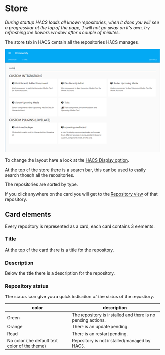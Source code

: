 # Store

_During startup HACS loads all known repositories, when it does you will see a progressbar at the top of the page, if will not go away on it's own, try refreshing the bowers window after a couple of minutes._

The store tab in HACS contain all the repositories HACS manages.

![overview](../images/store.png)

To change the layout have a look at the [HACS Display option](../settings/#hacs-option-display).

At the top of the store there is a search bar, this can be used to easily search though all the repositories.

The repositories are sorted by type.

If you click anywhere on the card you will get to the [Repository view](./repository.md) of that repository.

## Card elements

Every repository is represented as a card, each card contains 3 elements.

### Title

At the top of the card there is a title for the repository.

### Description

Below the title there is a description for the repository.

### Repository status

The status icon give you a quick indication of the status of the repository.

color | description
-- | --
Green | The repository is installed and there is no pending actions.
Orange | There is an update pending.
Read | There is an restart pending.
No color (the default text color of the theme) | Repository is not installed/managed by HACS.

<!-- Disable sidebar -->
<script>
let sidebar = document.getElementsByClassName("col-md-3")[0];
sidebar.parentNode.removeChild(sidebar);
document.getElementsByClassName("col-md-9")[0].style.cssText = "width:70%;display:block;margin-left:15%";
</script>
<!-- Disable sidebar -->